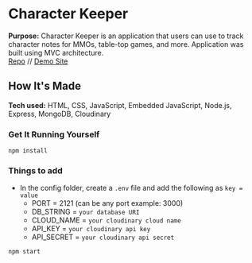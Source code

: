 # Character Keeper

**Purpose:** Character Keeper is an application that users can use to track character notes for MMOs, table-top games, and more. Application was built using MVC architecture. <br />
<a target="_blank" href="https://github.com/xcChinaxc/character-keeper">Repo</a> //
<a target="_blank" href="https://cr-character-keeper.herokuapp.com/">Demo Site</a>

## How It's Made

**Tech used:** HTML, CSS, JavaScript, Embedded JavaScript, Node.js, Express, MongoDB, Cloudinary <br />

### Get It Running Yourself

`npm install`

### Things to add

- In the config folder, create a `.env` file and add the following as `key = value`
  - PORT = 2121 (can be any port example: 3000)
  - DB_STRING = `your database URI`
  - CLOUD_NAME = `your cloudinary cloud name`
  - API_KEY = `your cloudinary api key`
  - API_SECRET = `your cloudinary api secret`

`npm start`
